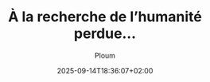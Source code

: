 ---
layout: post
title: "À la recherche de l’humanité perdue…"
link: https://ploum.net/2025-09-09-recherche_humanite_perdue.html
author: "Ploum"
published_date: "09/09/2025"
description: ""
language: "fr"
categories: "articles"
tags: "numérique réflexion réseau-social"
og-tags: "numérique réflexion réseau-social"
date: "2025-09-14T18:36:07+02:00"
permalink: /:categories/:year/:month/:day/:title/
---